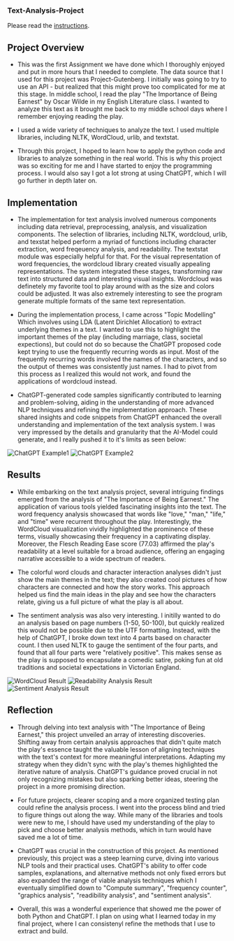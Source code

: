 ### Text-Analysis-Project
 
Please read the [instructions](instructions.md).

## Project Overview

- This was the first Assignment we have done which I thoroughly enjoyed and put in more hours that I needed to complete. The data source that I used for this project was Project-Gutenberg. I initially was going to try to use an API - but realized that this might prove too complicated for me at this stage. In middle school, I read the play "The Importance of Being Earnest" by Oscar Wilde in my English Literature class. I wanted to analyze this text as it brought me back to my middle school days where I remember enjoying reading the play. 

- I used a wide variety of techniques to analyze the text. I used multiple libraries, including NLTK, WordCloud, urlib, and textstat.

- Through this project, I hoped to learn how to apply the python code and libraries to analyze something in the real world. This is why this project was so exciting for me and I have started to enjoy the programming process. I would also say I got a lot strong at using ChatGPT, which I will go further in depth later on.

## Implementation

- The implementation for text analysis involved numerous components including data retrieval, preprocessing, analysis, and visualization components. The selection of libraries, including NLTK, wordcloud, urlib, and texstat helped perform a myriad of functions including character extraction, word freqeuency analysis, and readability. The textstat module was especially helpful for that. For the visual representation of word frequencies, the wordcloud library created visually appealing representations. The system integrated these stages, transforming raw text into structured data and interesting visual insights. Wordcloud was definetely my favorite tool to play around with as the size and colors could be adjusted. It was also extremely interesting to see the program generate multiple formats of the same text representation.

- During the implementation process, I came across "Topic Modelling" Which involves using LDA (Latent Dirichlet Allocation) to extract underlying themes in a text. I wanted to use this to highlight the important themes of the play (including marriage, class, societal expections), but could not do so because the ChatGPT proposed code kept trying to use the frequently recurring words as input. Most of the frequently recurring words involved the names of the characters, and so the output of themes was consistently just names. I had to pivot from this process as I realized this would not work, and found the applications of wordcloud instead.

-  ChatGPT-generated code samples significantly contributed to learning and problem-solving, aiding in the understanding of more advanced NLP techniques and refining the implementation approach. These shared insights and code snippets from ChatGPT enhanced the overall understanding and implementation of the text analysis system. I was very impressed by the details and granularity that the AI-Model could generate, and I really pushed it to it's limits as seen below:

![ChatGPT Example1](ChatGPT_Example_1.PNG)
![ChatGPT Example2](ChatGPT_2.PNG)

## Results

- While embarking on the text analysis project, several intriguing findings emerged from the analysis of "The Importance of Being Earnest." The application of various tools yielded fascinating insights into the text. The word frequency analysis showcased that words like "love," "man," "life," and "time" were recurrent throughout the play. Interestingly, the WordCloud visualization vividly highlighted the prominence of these terms, visually showcasing their frequency in a captivating display. Moreover, the Flesch Reading Ease score (77.03) affirmed the play's readability at a level suitable for a broad audience, offering an engaging narrative accessible to a wide spectrum of readers.

- The colorful word clouds and character interaction analyses didn't just show the main themes in the text; they also created cool pictures of how characters are connected and how the story works. This approach helped us find the main ideas in the play and see how the characters relate, giving us a full picture of what the play is all about.

- The sentiment analysis was also very interesting. I initilly wanted to do an analysis based on page numbers (1-50, 50-100), but quickly realized this would not be possible due to the UTF formatting. Instead, with the help of ChatGPT, I broke down text into 4 parts based on character count. I then used NLTK to gauge the sentiment of the four parts, and found that all four parts were "relatively positive". This makes sense as the play is supposed to encapsulate a comedic satire, poking fun at old traditions and societal expectations in Victorian England.

![WordCloud Result](Wordcloud.PNG)
![Readability Analysis Result](Readability_analysis.PNG)
![Sentiment Analysis Result](Sentiment_analysis.PNG)

## Reflection

- Through delving into text analysis with "The Importance of Being Earnest," this project unveiled an array of interesting discoveries. Shifting away from certain analysis approaches that didn't quite match the play's essence taught the valuable lesson of aligning techniques with the text's context for more meaningful interpretations. Adapting my strategy when they didn't sync with the play's themes highlighted the iterative nature of analysis. ChatGPT's guidance proved crucial in not only recognizing mistakes but also sparking better ideas, steering the project in a more promising direction. 

- For future projects, clearer scoping and a more organized testing plan could refine the analysis process. I went into the process blind and tried to figure things out along the way. While many of the libraries and tools were new to me, I should have used my understanding of the play to pick and choose better analysis methods, which in turn would have saved me a lot of time. 

- ChatGPT was crucial in the construction of this project. As mentioned previously, this project was a steep learning curve, diving into various NLP tools and their practical uses. ChatGPT's ability to offer code samples, explanations, and alternative methods not only fixed errors but also expanded the range of viable analysis techniques which I eventually simplified down to "Compute summary", "frequency counter", "graphics analysis", "readibility analysis", and "sentiment analysis". 

- Overall, this was a wonderful experience that showed me the power of both Python and ChatGPT. I plan on using what I learned today in my final project, where I can consistenyl refine the methods that I use to extract and build. 


